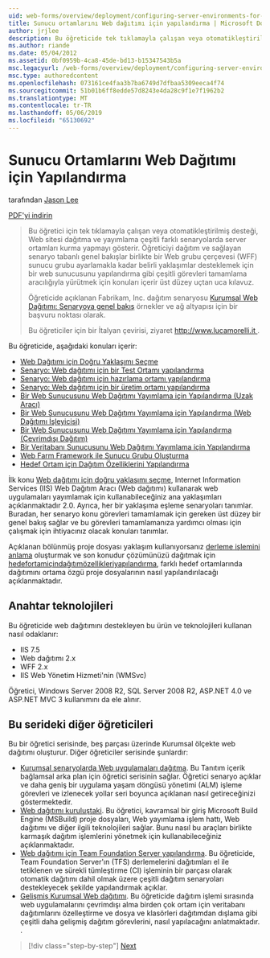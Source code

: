 ```yaml
---
uid: web-forms/overview/deployment/configuring-server-environments-for-web-deployment/configuring-server-environments-for-web-deployment
title: Sunucu ortamlarını Web dağıtımı için yapılandırma | Microsoft Docs
author: jrjlee
description: Bu öğreticide tek tıklamayla çalışan veya otomatikleştirilmiş desteği, Web sitesi dağıtımı ve yayımlama, çeşitli farklı scen server ortamları kurma gösterilecek...
ms.author: riande
ms.date: 05/04/2012
ms.assetid: 0bf0959b-4ca8-45de-bd13-b15347543b5a
msc.legacyurl: /web-forms/overview/deployment/configuring-server-environments-for-web-deployment/configuring-server-environments-for-web-deployment
msc.type: authoredcontent
ms.openlocfilehash: 073161ce4faa3b7ba6749d7dfbaa5309eeca4f74
ms.sourcegitcommit: 51b01b6ff8edde57d8243e4da28c9f1e7f1962b2
ms.translationtype: MT
ms.contentlocale: tr-TR
ms.lasthandoff: 05/06/2019
ms.locfileid: "65130692"
---
```

# <a name="configuring-server-environments-for-web-deployment"></a>Sunucu Ortamlarını Web Dağıtımı için Yapılandırma

tarafından [Jason Lee](https://github.com/jrjlee)

[PDF'yi indirin](https://msdnshared.blob.core.windows.net/media/MSDNBlogsFS/prod.evol.blogs.msdn.com/CommunityServer.Blogs.Components.WeblogFiles/00/00/00/63/56/8130.DeployingWebAppsInEnterpriseScenarios.pdf)

> Bu öğretici için tek tıklamayla çalışan veya otomatikleştirilmiş desteği, Web sitesi dağıtma ve yayımlama çeşitli farklı senaryolarda server ortamları kurma yapmayı gösterir. Öğreticiyi dağıtım ve sağlayan senaryo tabanlı genel bakışlar birlikte bir Web grubu çerçevesi (WFF) sunucu grubu ayarlamakla kadar belirli yaklaşımlar desteklemek için bir web sunucusunu yapılandırma gibi çeşitli görevleri tamamlama aracılığıyla yürütmek için konuları içerir üst düzey uçtan uca kılavuz.
> 
> Öğreticide açıklanan Fabrikam, Inc. dağıtım senaryosu [Kurumsal Web Dağıtımı: Senaryoya genel bakış](../deploying-web-applications-in-enterprise-scenarios/enterprise-web-deployment-scenario-overview.md) örnekler ve ağ altyapısı için bir başvuru noktası olarak.
> 
> Bu öğreticiler için bir İtalyan çevirisi, ziyaret [ http://www.lucamorelli.it ](http://www.lucamorelli.it).

Bu öğreticide, aşağıdaki konuları içerir:

- [Web Dağıtımı için Doğru Yaklaşımı Seçme](choosing-the-right-approach-to-web-deployment.md)
- [Senaryo: Web dağıtımı için bir Test Ortamı yapılandırma](scenario-configuring-a-test-environment-for-web-deployment.md)
- [Senaryo: Web dağıtımı için hazırlama ortamı yapılandırma](scenario-configuring-a-staging-environment-for-web-deployment.md)
- [Senaryo: Web dağıtımı için bir üretim ortamı yapılandırma](scenario-configuring-a-production-environment-for-web-deployment.md)
- [Bir Web Sunucusunu Web Dağıtımı Yayımlama için Yapılandırma (Uzak Aracı)](configuring-a-web-server-for-web-deploy-publishing-remote-agent.md)
- [Bir Web Sunucusunu Web Dağıtımı Yayımlama için Yapılandırma (Web Dağıtımı İşleyicisi)](configuring-a-web-server-for-web-deploy-publishing-web-deploy-handler.md)
- [Bir Web Sunucusunu Web Dağıtımı Yayımlama için Yapılandırma (Çevrimdışı Dağıtım)](configuring-a-web-server-for-web-deploy-publishing-offline-deployment.md)
- [Bir Veritabanı Sunucusunu Web Dağıtımı Yayımlama için Yapılandırma](configuring-a-database-server-for-web-deploy-publishing.md)
- [Web Farm Framework ile Sunucu Grubu Oluşturma](creating-a-server-farm-with-the-web-farm-framework.md)
- [Hedef Ortam için Dağıtım Özelliklerini Yapılandırma](configuring-deployment-properties-for-a-target-environment.md)

İlk konu [Web dağıtımı için doğru yaklaşımı seçme](choosing-the-right-approach-to-web-deployment.md), Internet Information Services (IIS) Web Dağıtım Aracı (Web dağıtımı) kullanarak web uygulamaları yayımlamak için kullanabileceğiniz ana yaklaşımları açıklanmaktadır 2.0. Ayrıca, her bir yaklaşıma eşleme senaryoları tanımlar. Buradan, her senaryo konu görevleri tamamlamak için gereken üst düzey bir genel bakış sağlar ve bu görevleri tamamlamanıza yardımcı olması için çalışmak için ihtiyacınız olacak konuları tanımlar.

Açıklanan bölünmüş proje dosyası yaklaşım kullanıyorsanız [derleme işlemini anlama](../web-deployment-in-the-enterprise/understanding-the-build-process.md) oluşturmak ve son konudur çözümünüzü dağıtmak için [hedefortamiçindağıtımözellikleriyapılandırma](configuring-deployment-properties-for-a-target-environment.md), farklı hedef ortamlarında dağıtımını ortama özgü proje dosyalarının nasıl yapılandırılacağı açıklanmaktadır.

## <a name="key-technologies"></a>Anahtar teknolojileri

Bu öğreticide web dağıtımını destekleyen bu ürün ve teknolojileri kullanan nasıl odaklanır:

- IIS 7.5
- Web dağıtımı 2.x
- WFF 2.x
- IIS Web Yönetim Hizmeti'nin (WMSvc)

Öğretici, Windows Server 2008 R2, SQL Server 2008 R2, ASP.NET 4.0 ve ASP.NET MVC 3 kullanımını da ele alınır.

## <a name="other-tutorials-in-this-series"></a>Bu serideki diğer öğreticileri

Bu bir öğretici serisinde, beş parçası üzerinde Kurumsal ölçekte web dağıtımı oluşturur. Diğer öğreticiler serisinde şunlardır:

- [Kurumsal senaryolarda Web uygulamaları dağıtma](../deploying-web-applications-in-enterprise-scenarios/deploying-web-applications-in-enterprise-scenarios.md). Bu Tanıtım içerik bağlamsal arka plan için öğretici serisinin sağlar. Öğretici senaryo açıklar ve daha geniş bir uygulama yaşam döngüsü yönetimi (ALM) işleme görevleri ve izlenecek yollar seri boyunca açıklanan nasıl getireceğinizi göstermektedir.
- [Web dağıtımı kuruluştaki](../web-deployment-in-the-enterprise/web-deployment-in-the-enterprise.md). Bu öğretici, kavramsal bir giriş Microsoft Build Engine (MSBuild) proje dosyaları, Web yayımlama işlem hattı, Web dağıtımı ve diğer ilgili teknolojileri sağlar. Bunu nasıl bu araçları birlikte karmaşık dağıtım işlemlerini yönetmek için kullanabileceğiniz açıklanmaktadır.
- [Web dağıtımı için Team Foundation Server yapılandırma](../configuring-team-foundation-server-for-web-deployment/configuring-team-foundation-server-for-web-deployment.md). Bu öğreticide, Team Foundation Server'ın (TFS) derlemelerini dağıtımları el ile tetiklenen ve sürekli tümleştirme (CI) işleminin bir parçası olarak otomatik dağıtımı dahil olmak üzere çeşitli dağıtım senaryoları destekleyecek şekilde yapılandırmak açıklar.
- [Gelişmiş Kurumsal Web dağıtımı](../advanced-enterprise-web-deployment/advanced-enterprise-web-deployment.md). Bu öğreticide dağıtım işlemi sırasında web uygulamalarını çevrimdışı alma birden çok ortam için veritabanı dağıtımlarını özelleştirme ve dosya ve klasörleri dağıtımdan dışlama gibi çeşitli daha gelişmiş dağıtım görevlerini, nasıl yapılacağını anlatmaktadır. .

> [!div class="step-by-step"]
> [Next](choosing-the-right-approach-to-web-deployment.md)
